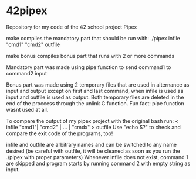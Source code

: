 # 42pipex
Repository for my code of the 42 school project Pipex

make compiles the mandatory part that should be run with:
./pipex infile "cmd1" "cmd2" outfile

make bonus compiles bonus part that runs with 2 or more commands

Mandatory part was made using pipe function to send command1 to command2 input

Bonus part was made using 2 temporary files that are used in alternance as input and output except on first and last command, when infile is used as input and outfile is used as output. Both temporary files are deleted in the end of the proccess through the unlink C function. Fun fact: pipe function wasnt used at all.

To compare the output of my pipex project with the original bash run:
< infile "cmd1"| "cmd2" | ... | "cmdx" > outfile
Use "echo $?" to check and compare the exit code of the programs, too!

infile and outfile are arbitrary names and can be switched to any name desired (be careful with outfile, it will be cleaned as soon as you run the ./pipex with proper parameters)
Whenever infile does not exist, command 1 are skipped and program starts by running command 2 with empty string as input.